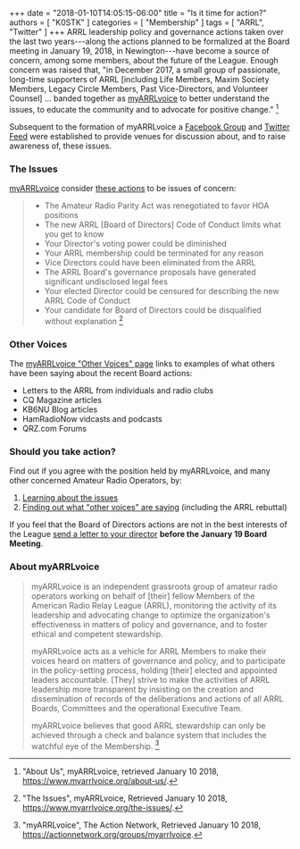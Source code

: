 +++
date = "2018-01-10T14:05:15-06:00"
title = "Is it time for action?"
authors = [ "K0STK" ]
categories = [ "Membership" ]
tags = [ "ARRL", "Twitter" ]
+++
ARRL leadership policy and governance actions taken over the last two
years---along the actions planned to be formalized at the Board meeting
in January 19, 2018, in Newington---have become a source of concern,
among some members, about the future of the League. Enough concern was
raised that, "in December 2017, a small group of passionate, long-time
supporters of ARRL [including Life Members, Maxim Society Members,
Legacy Circle Members, Past Vice-Directors, and Volunteer Counsel] ...
banded together as [myARRLvoice](https://www.myarrlvoice.com/) to better
understand the issues, to educate the community and to advocate for
positive change." [^1]

[^1]: "About Us", myARRLvoice, retrieved January 10 2018, https://www.myarrlvoice.org/about-us/.

Subsequent to the formation of myARRLvoice a
[Facebook Group](https://www.facebook.com/groups/myarrlvoice/)
and [Twitter Feed](https://x.com/myarrlvoice)
were established to provide venues for discussion about, and to raise
awareness of, these issues.
<!--more-->

### The Issues

[myARRLvoice](https://www.myarrlvoice.com/) consider 
[these actions](https://www.myarrlvoice.org/the-issues/) to be issues of
concern:

>* The Amateur Radio Parity Act was renegotiated to favor HOA positions
>* The new ARRL [Board of Directors] Code of Conduct limits what you get to know
>* Your Director's voting power could be diminished
>* Your ARRL membership could be terminated for any reason
>* Vice Directors could have been eliminated from the ARRL
>* The ARRL Board's governance proposals have generated significant undisclosed legal fees
>* Your elected Director could be censured for describing the new ARRL Code of Conduct
>* Your candidate for Board of Directors could be disqualified without explanation [^2]

[^2]: "The Issues", myARRLvoice, Retrieved January 10 2018, https://www.myarrlvoice.org/the-issues/.

### Other Voices

The
[myARRLvoice "Other Voices" page](https://www.myarrlvoice.org/other-voices/)
links to examples of what others have been saying about the recent Board
actions:

* Letters to the ARRL from individuals and radio clubs
* CQ Magazine articles
* KB6NU Blog articles
* HamRadioNow vidcasts and podcasts
* QRZ.com Forums

### Should you take action?

Find out if you agree with the position held by myARRLvoice, and many other concerned Amateur Radio Operators, by:

1. [Learning about the issues](https://www.myarrlvoice.org/the-issues/)
1. [Finding out what "other voices" are saying](https://www.myarrlvoice.org/other-voices/) (including the ARRL rebuttal)

If you feel that the Board of Directors actions are not in the best interests
of the League
[send a letter to your director](https://actionnetwork.org/letters/myarrlvoice-member-letter-to-directors)
**before the January 19 Board Meeting**.

### About myARRLvoice

>myARRLvoice is an independent grassroots group of amateur radio
>operators working on behalf of [their] fellow Members of the American
>Radio Relay League (ARRL), monitoring the activity of its leadership
>and advocating change to optimize the organization's effectiveness in
>matters of policy and governance, and to foster ethical and competent
>stewardship.
>
>myARRLvoice acts as a vehicle for ARRL Members to make their voices
>heard on matters of governance and policy, and to participate in the
>policy-setting process, holding [their] elected and appointed leaders
>accountable. [They] strive to make the activities of ARRL leadership more
>transparent by insisting on the creation and dissemination of records
>of the deliberations and actions of all ARRL Boards, Committees and the
>operational Executive Team.
>
>myARRLvoice believes that good ARRL stewardship can only be achieved
>through a check and balance system that includes the watchful eye of
>the Membership. [^3]

[^3]: "myARRLvoice", The Action Network, Retrieved January 10 2018, https://actionnetwork.org/groups/myarrlvoice.
